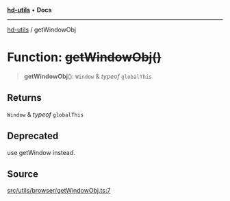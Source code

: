 [**hd-utils**](../README.md) • **Docs**

***

[hd-utils](../globals.md) / getWindowObj

# Function: ~~getWindowObj()~~

> **getWindowObj**(): `Window` & *typeof* `globalThis`

## Returns

`Window` & *typeof* `globalThis`

## Deprecated

use getWindow instead.

## Source

[src/utils/browser/getWindowObj.ts:7](https://github.com/AhmadHddad/h-utils/blob/b1dfa95e218c9605f39fc234662ef50e62fadcb8/src/utils/browser/getWindowObj.ts#L7)
